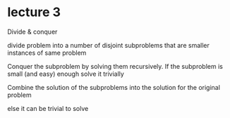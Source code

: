 # lecture 3

Divide & conquer

divide problem into a number of disjoint subproblems that are smaller instances of same problem

Conquer the subproblem by solving them recursively. If the subproblem is small (and easy) enough solve it trivially 

Combine the solution of the subproblems into the solution for the original problem

else it can be trivial to solve


